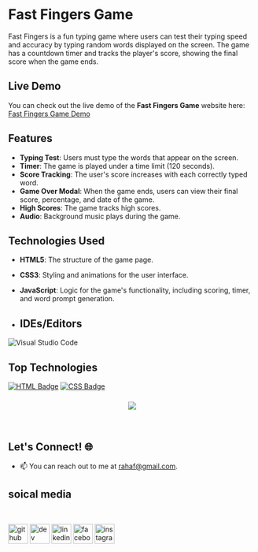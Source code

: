 # Fast Fingers Game

Fast Fingers is a fun typing game where users can test their typing speed and accuracy by typing random words displayed on the screen. The game has a countdown timer and tracks the player's score, showing the final score when the game ends.

## Live Demo

You can check out the live demo of the **Fast Fingers Game** website here: 
[Fast Fingers Game Demo ](https://rahaf-ayn-kraie.github.io/fast-fingers/) 
## Features

- **Typing Test**: Users must type the words that appear on the screen.
- **Timer**: The game is played under a time limit (120 seconds).
- **Score Tracking**: The user's score increases with each correctly typed word.
- **Game Over Modal**: When the game ends, users can view their final score, percentage, and date of the game.
- **High Scores**: The game tracks high scores.
- **Audio**: Background music plays during the game.

## Technologies Used

- **HTML5**: The structure of the game page.
- **CSS3**: Styling and animations for the user interface.
- **JavaScript**: Logic for the game's functionality, including scoring, timer, and word prompt generation.

- ## IDEs/Editors

![Visual Studio Code](https://img.shields.io/badge/Visual%20Studio%20Code-0078d7.svg?style=for-the-badge&logo=visual-studio-code&logoColor=white)
## Top Technologies


[![HTML Badge](https://img.shields.io/badge/-HTML-E34F26?style=for-the-badge&labelColor=black&logo=html5&logoColor=E34F26)](#)
[![CSS Badge](https://img.shields.io/badge/-CSS-1572B6?style=for-the-badge&labelColor=black&logo=css3&logoColor=1572B6)](#)

<h3 align="center">
    <img src="https://readme-typing-svg.herokuapp.com/?font=Righteous&size=25&center=true&vCenter=true&width=500&height=70&duration=4000&lines=Thanks+for+visiting!+✌️;+Shoot+me+a+message+on+email!;Rahaf+:)">
</h3>

<br/>


## Let's Connect! 🌐

- 📫 You can reach out to me at [rahaf@gmail.com](mailto:rahaf@gmail.com).
## soical media 


<br>

[<img src='https://cdn.jsdelivr.net/npm/simple-icons@3.0.1/icons/github.svg' alt='github' height='40'>](https://github.com/Rahaf-Ayn-Kraie)  [<img src='https://cdn.jsdelivr.net/npm/simple-icons@3.0.1/icons/dev-dot-to.svg' alt='dev' height='40'>](https://dev.to/rahaf.AK)  [<img src='https://cdn.jsdelivr.net/npm/simple-icons@3.0.1/icons/linkedin.svg' alt='linkedin' height='40'>](https://www.linkedin.com/in/rahaf-AK/)  [<img src='https://cdn.jsdelivr.net/npm/simple-icons@3.0.1/icons/facebook.svg' alt='facebook' height='40'>](https://www.facebook.com/rahaf-AK)  [<img src='https://cdn.jsdelivr.net/npm/simple-icons@3.0.1/icons/instagram.svg' alt='instagram' height='40'>](https://www.instagram.com/rahaf-ak/)
